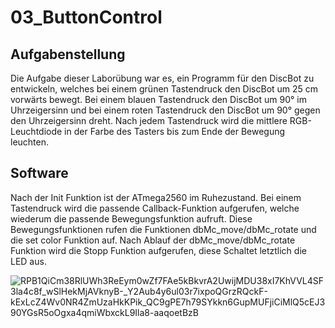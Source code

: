 # 03_ButtonControl

## Aufgabenstellung

Die Aufgabe dieser Laborübung war es, ein Programm für den DiscBot zu entwickeln, welches bei einem grünen Tastendruck den DiscBot um 25 cm vorwärts bewegt. Bei einem blauen Tastendruck den DiscBot um 90° im Uhrzeigersinn und bei einem roten Tastendruck den DiscBot um 90° gegen den Uhrzeigersinn dreht.
Nach jedem Tastendruck wird die mittlere RGB-Leuchtdiode in der Farbe des Tasters bis zum Ende der Bewegung leuchten.

## Software

Nach der Init Funktion ist der ATmega2560 im Ruhezustand. Bei einem Tastendruck wird die passende Callback-Funktion aufgerufen, welche wiederum die passende Bewegungsfunktion aufruft. Diese Bewegungsfunktionen rufen die Funktionen dbMc_move/dbMc_rotate und die set color Funktion auf. Nach Ablauf der dbMc_move/dbMc_rotate Funktion wird die Stopp Funktion aufgerufen, diese Schaltet letztlich die LED aus. 

![RPB1QiCm38RlUWh3ReEym0wZf7FAe5kBkvrA2UwijMDU38xI7KhVVL4SF3la4c8f_wSlHekMjAVknyB-_Y2Aub4y6ul03r7ixpoQGrzRQckF-kExLcZ4Wv0NR4ZmUzaHkKPik_QC9gPE7h79SYkkn6GupMUFjiCiMlQ5cEJ390YGsR5oOgxa4qmiWbxckL9Ila8-aaqoetBzB](https://user-images.githubusercontent.com/115406836/200668383-931f449c-009b-47c6-acc1-52f2e9887dea.svg)
